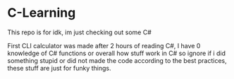 # C-Learning
This repo is for idk, im just checking out some C#

First CLI calculator was made after 2 hours of reading C#, I have 0 knowledge of C# functions or overall how stuff work in C# so ignore if i did something stupid or did not made the code according to the best practices, these stuff are just for funky things. 
